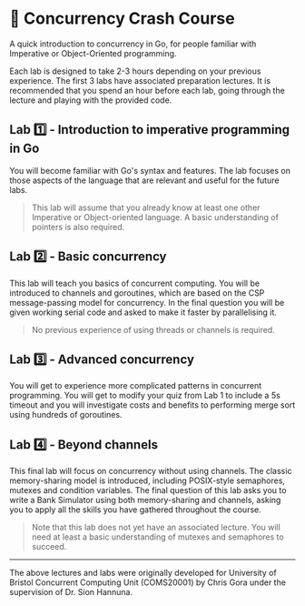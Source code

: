 # :bookmark_tabs: Concurrency Crash Course

A quick introduction to concurrency in Go, for people familiar with Imperative or Object-Oriented programming.

Each lab is designed to take 2-3 hours depending on your previous experience. The first 3 labs have associated preparation lectures. It is recommended that you spend an hour before each lab, going through the lecture and playing with the provided code.

## Lab :one: - Introduction to imperative programming in Go

You will become familiar with Go's syntax and features. The lab focuses on those aspects of the language that are relevant and useful for the future labs.

> This lab will assume that you already know at least one other Imperative or Object-oriented language. A basic understanding of pointers is also required.

## Lab :two: - Basic concurrency

This lab will teach you basics of concurrent computing. You will be introduced to channels and goroutines, which are based on the CSP message-passing model for concurrency. In the final question you will be given working serial code and asked to make it faster by parallelising it. 

> No previous experience of using threads or channels is required.

## Lab :three: - Advanced concurrency

You will get to experience more complicated patterns in concurrent programming. You will get to modify your quiz from Lab 1 to include a 5s timeout and you will investigate costs and benefits to performing merge sort using hundreds of goroutines.

## Lab :four: - Beyond channels

This final lab will focus on concurrency without using channels. The classic memory-sharing model is introduced, including POSIX-style semaphores, mutexes and condition variables. The final question of this lab asks you to write a Bank Simulator using both memory-sharing and channels, asking you to apply all the skills you have gathered throughout the course.

> Note that this lab does not yet have an associated lecture. You will need at least a basic understanding of mutexes and semaphores to succeed.

---

The above lectures and labs were originally developed for University of Bristol Concurrent Computing Unit (COMS20001) by Chris Gora under the supervision of Dr. Sion Hannuna.
